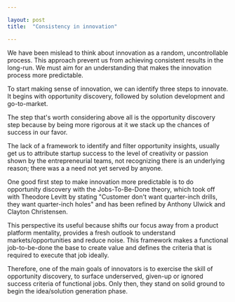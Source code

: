 ```yaml
---

layout: post
title:  "Consistency in innovation"

---
```


We have been mislead to think about innovation as a random, uncontrollable process. This approach prevent us from achieving consistent results in the long-run. We must aim for an understanding that makes the innovation process more predictable.

To start making sense of innovation, we can identify three steps to innovate. It begins with opportunity discovery, followed by solution development and go-to-market.

The step that's worth considering above all is the opportunity discovery step because by being more rigorous at it we stack up the chances of success in our favor.

The lack of a framework to identify and filter opportunity insights, usually get us to attribute startup success to the level of creativity or passion shown by the entrepreneurial teams, not recognizing there is an underlying reason; there was a a need not yet served by anyone.  

One good first step to make innovation more predictable is to do opportunity discovery with the Jobs-To-Be-Done theory, which took off with Theodore Levitt by stating "Customer don't want quarter-inch drills, they want quarter-inch holes" and has been refined by Anthony Ulwick and Clayton Christensen.  

This perspective its useful because shifts our focus away from a product platform mentality, provides a fresh outlook to understand markets/opportunities and reduce noise. This framework makes a functional job-to-be-done the base to create value and defines the criteria that is required to execute that job ideally.  

Therefore, one of the main goals of innovators is to exercise the skill of opportunity discovery, to surface underserved, given-up or ignored success criteria of functional jobs.  Only then, they stand on solid ground to begin the idea/solution generation phase.

<!-- Tenemos la idea que la innovación es aleatoria, que surge de improviso, que es algo incontrolable. Entender el proceso de innovación de esa manera nos aleja de producir resultados consistentes en el tiempo. Debemos buscar que sea un proceso más predecible.

Podríamos pensar las etapas del proceso de innovación como descubrimiento de oportunidad, desarrollo de soluciones y conexión a mercado.

La etapa que determina en mucha más medida el éxito de iniciativas de innovación es la del descubrimiento de la oportunidad. Al  ser más rigurosos en esta etapa, mejoramos la probabilidad de exito de los proyectos.

La debilidad o ausencia de los métodos para entender las oportunidades, nos lleva a que expliquemos los exitos de los proyectos por la pasión o creatividad de los emprendedores.

Un primer paso para hacer que la innovación sea más predecible es basarse en la teoría de Jobs-To-Be-Done, que empieza con Theodoro Levitt.  Con esta metodología se hacen de tareas funcionales el punto focal para la creación de valor y luego se identifican los criterios que definen que tan bien se realizan esas tareas.  

Así, el objetivo del emprendedor que quiera maximizar las posibilidades de tener exito con sus iniciativas, será buscar soluciones para tareas y criterios de exito que estén desatendidos, resignados u olvidados. -->
